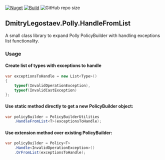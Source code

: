 [![Nuget](https://img.shields.io/nuget/v/DmitryLegostaev.Polly.HandleFromList.svg)](https://www.nuget.org/packages/DmitryLegostaev.Polly.HandleFromList)
[![Build](https://github.com/DmitryLegostaev/DmitryLegostaev.Polly.HandleFromList/actions/workflows/build.yml/badge.svg?branch=main)](https://github.com/DmitryLegostaev/DmitryLegostaev.Polly.HandleFromList/actions/workflows/build.yml)
![GitHub repo size](https://img.shields.io/github/repo-size/DmitryLegostaev/DmitryLegostaev.Polly.HandleFromList)

## DmitryLegostaev.Polly.HandleFromList

A small class library to expand Polly PolicyBuilder with handling exceptions list functionality.

### Usage

#### Create list of types with exceptions to handle
```csharp
var exceptionsToHandle = new List<Type>()
{
    typeof(InvalidOperationException),
    typeof(InvalidCastException)
};
```

#### Use static method directly to get a new PolicyBuilder object:
```csharp
var policyBuilder = PolicyBuilderUtilities
    .HandleFromList<T>(exceptionsToHandle);
```

#### Use extension method over existing PolicyBuilder:
```csharp
var policyBuilder = Policy<T>
    .Handle<InvalidOperationException>()
    .OrFromList(exceptionsToHandle);
```
